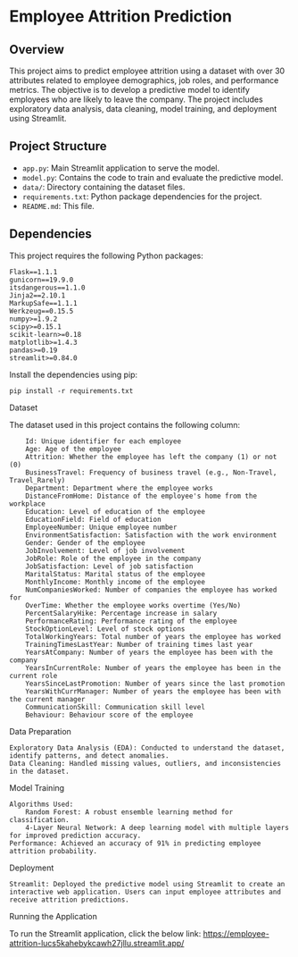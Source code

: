 # Employee Attrition Prediction

## Overview

This project aims to predict employee attrition using a dataset with over 30 attributes related to employee demographics, job roles, and performance metrics. The objective is to develop a predictive model to identify employees who are likely to leave the company. The project includes exploratory data analysis, data cleaning, model training, and deployment using Streamlit.

## Project Structure

- `app.py`: Main Streamlit application to serve the model.
- `model.py`: Contains the code to train and evaluate the predictive model.
- `data/`: Directory containing the dataset files.
- `requirements.txt`: Python package dependencies for the project.
- `README.md`: This file.

## Dependencies

This project requires the following Python packages:

```plaintext
Flask==1.1.1
gunicorn==19.9.0
itsdangerous==1.1.0
Jinja2==2.10.1
MarkupSafe==1.1.1
Werkzeug==0.15.5
numpy>=1.9.2
scipy>=0.15.1
scikit-learn>=0.18
matplotlib>=1.4.3
pandas>=0.19
streamlit>=0.84.0
```
Install the dependencies using pip:
```
pip install -r requirements.txt
```
Dataset

The dataset used in this project contains the following column:
```
    Id: Unique identifier for each employee
    Age: Age of the employee
    Attrition: Whether the employee has left the company (1) or not (0)
    BusinessTravel: Frequency of business travel (e.g., Non-Travel, Travel_Rarely)
    Department: Department where the employee works
    DistanceFromHome: Distance of the employee's home from the workplace
    Education: Level of education of the employee
    EducationField: Field of education
    EmployeeNumber: Unique employee number
    EnvironmentSatisfaction: Satisfaction with the work environment
    Gender: Gender of the employee
    JobInvolvement: Level of job involvement
    JobRole: Role of the employee in the company
    JobSatisfaction: Level of job satisfaction
    MaritalStatus: Marital status of the employee
    MonthlyIncome: Monthly income of the employee
    NumCompaniesWorked: Number of companies the employee has worked for
    OverTime: Whether the employee works overtime (Yes/No)
    PercentSalaryHike: Percentage increase in salary
    PerformanceRating: Performance rating of the employee
    StockOptionLevel: Level of stock options
    TotalWorkingYears: Total number of years the employee has worked
    TrainingTimesLastYear: Number of training times last year
    YearsAtCompany: Number of years the employee has been with the company
    YearsInCurrentRole: Number of years the employee has been in the current role
    YearsSinceLastPromotion: Number of years since the last promotion
    YearsWithCurrManager: Number of years the employee has been with the current manager
    CommunicationSkill: Communication skill level
    Behaviour: Behaviour score of the employee
```
Data Preparation

    Exploratory Data Analysis (EDA): Conducted to understand the dataset, identify patterns, and detect anomalies.
    Data Cleaning: Handled missing values, outliers, and inconsistencies in the dataset.

Model Training

    Algorithms Used:
        Random Forest: A robust ensemble learning method for classification.
        4-Layer Neural Network: A deep learning model with multiple layers for improved prediction accuracy.
    Performance: Achieved an accuracy of 91% in predicting employee attrition probability.

Deployment

    Streamlit: Deployed the predictive model using Streamlit to create an interactive web application. Users can input employee attributes and receive attrition predictions.

Running the Application

To run the Streamlit application, click the below link:
https://employee-attrition-lucs5kahebykcawh27jllu.streamlit.app/
